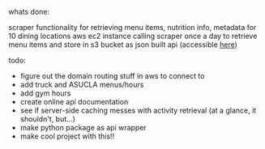 whats done:

scraper functionality for retrieving menu items, nutrition info, metadata for 10 dining locations
aws ec2 instance calling scraper once a day to retrieve menu items and store in s3 bucket as json
built api (accessible [here](https://5xjgg3ho6c.execute-api.us-west-2.amazonaws.com/))

todo:

- figure out the domain routing stuff in aws to connect to
- add truck and ASUCLA menus/hours
- add gym hours
- create online api documentation
- see if server-side caching messes with activity retrieval (at a glance, it shouldn't, but...)
- make python package as api wrapper
- make cool project with this!!